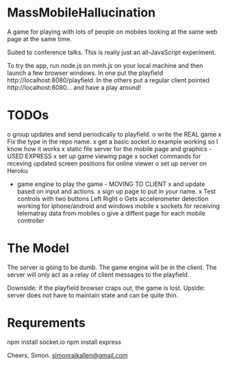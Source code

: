 MassMobileHallucination
=======================

A game for playing with lots of people on mobiles looking at the same web page at the same time.

Suited to conference talks. This is really just an all-JavaScript experiment.

To try the app, run node.js on mmh.js on your local machine and then launch a few browser
windows. In one put the playfield http://localhost:8080/playfield. In the others put a
regular client pointed http://localhost:8080... and have a play around!

TODOs
=====
o group updates and send periodically to playfield.
o write the REAL game
x Fix the type in the repo name.
x get a basic socket.io example working so I know how it works
x static file server for the mobile page and graphics - USED EXPRESS
x set up game viewing page
x socket commands for receving updated screen positions for online viewer
o set up server on Heroku
- game engine to play the game - MOVING TO CLIENT
x and update based on input and actions.
x sign up page to put in your name.
x Test controls with two buttons Left Right
o Gets accelerometer detection working for iphone/android and windows mobile
x sockets for receiving telematray data from mobiles
o give a diffent page for each mobile controller

The Model
=========
The server is going to be dumb. The game engine will be in the client. The server
will only act as a relay of client messages to the playfield. 

Downside: if the playfield browser craps out, the game is lost.
Upside: server does not have to maintain state and can be quite thin.

Requrements
===========
npm install socket.io
npm install express

Cheers,
Simon.
simonraikallen@gmail.com
